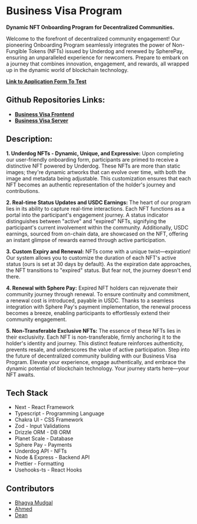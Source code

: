 # Business Visa Program

**Dynamic NFT Onboarding Program for Decentralized Communities.**

Welcome to the forefront of decentralized community engagement! Our pioneering Onboarding Program seamlessly integrates the power of Non-Fungible Tokens (NFTs) issued by Underdog and renewed by SpherePay, ensuring an unparalleled experience for newcomers. Prepare to embark on a journey that combines innovation, engagement, and rewards, all wrapped up in the dynamic world of blockchain technology.

**[Link to Application Form To Test](https://airtable.com/shrVVlMxVxiB6whOJ)**

## Github Repositories Links:
- **[Business Visa Frontend](https://github.com/Dean-s-List/business-visa-app)**
- **[Business Visa Server](https://github.com/Dean-s-List/business-visa-server)**

## Description:

**1. Underdog NFTs - Dynamic, Unique, and Expressive:**
Upon completing our user-friendly onboarding form, participants are primed to receive a distinctive NFT powered by Underdog. These NFTs are more than static images; they're dynamic artworks that can evolve over time, with both the image and metadata being adjustable. This customization ensures that each NFT becomes an authentic representation of the holder's journey and contributions.


**2. Real-time Status Updates and USDC Earnings:**
The heart of our program lies in its ability to capture real-time interactions. Each NFT functions as a portal into the participant's engagement journey. A status indicator distinguishes between "active" and "expired" NFTs, signifying the participant's current involvement within the community. Additionally, USDC earnings, sourced from on-chain data, are showcased on the NFT, offering an instant glimpse of rewards earned through active participation.


**3. Custom Expiry and Renewal:**
NFTs come with a unique twist—expiration! Our system allows you to customize the duration of each NFT's active status (ours is set at 30 days by default). As the expiration date approaches, the NFT transitions to "expired" status. But fear not, the journey doesn't end there.


**4. Renewal with Sphere Pay:**
Expired NFT holders can rejuvenate their community journey through renewal. To ensure continuity and commitment, a renewal cost is introduced, payable in USDC. Thanks to a seamless integration with Sphere Pay's payment implementation, the renewal process becomes a breeze, enabling participants to effortlessly extend their community engagement.


**5. Non-Transferable Exclusive NFTs:**
The essence of these NFTs lies in their exclusivity. Each NFT is non-transferable, firmly anchoring it to the holder's identity and journey. This distinct feature reinforces authenticity, prevents resale, and underscores the value of active participation. Step into the future of decentralized community building with our Business Visa Program. Elevate your experience, engage authentically, and embrace the dynamic potential of blockchain technology. Your journey starts here—your NFT awaits.

## Tech Stack

-   Next - React Framework
-   Typescript - Programming Language
-   Chakra UI - CSS Framework
-   Zod - Input Validations
-   Drizzle ORM - DB ORM
-   Planet Scale - Database
-   Sphere Pay - Payments
-   Underdog API - NFTs
-   Node & Express - Backend API
-   Prettier - Formatting
-   Usehooks-ts - React Hooks

## Contributors

-   [Bhagya Mudgal](https://twitter.com/BhagyaMudgal)
-   [Ahmed](https://twitter.com/thedaodad)
-   [Dean](https://twitter.com/_Dean_Machine)

